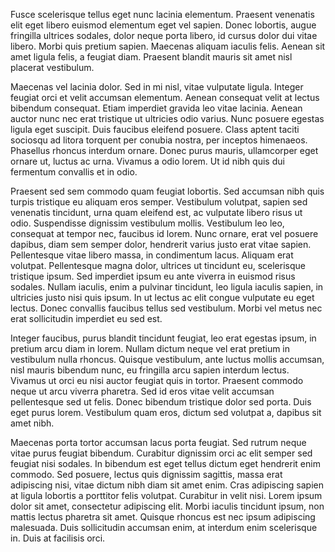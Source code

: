 Fusce scelerisque tellus eget nunc lacinia elementum. Praesent venenatis elit eget libero euismod elementum eget vel sapien. Donec lobortis, augue fringilla ultrices sodales, dolor neque porta libero, id cursus dolor dui vitae libero. Morbi quis pretium sapien. Maecenas aliquam iaculis felis. Aenean sit amet ligula felis, a feugiat diam. Praesent blandit mauris sit amet nisl placerat vestibulum.

Maecenas vel lacinia dolor. Sed in mi nisl, vitae vulputate ligula. Integer feugiat orci et velit accumsan elementum. Aenean consequat velit at lectus bibendum consequat. Etiam imperdiet gravida leo vitae lacinia. Aenean auctor nunc nec erat tristique ut ultricies odio varius. Nunc posuere egestas ligula eget suscipit. Duis faucibus eleifend posuere. Class aptent taciti sociosqu ad litora torquent per conubia nostra, per inceptos himenaeos. Phasellus rhoncus interdum ornare. Donec purus mauris, ullamcorper eget ornare ut, luctus ac urna. Vivamus a odio lorem. Ut id nibh quis dui fermentum convallis et in odio.

Praesent sed sem commodo quam feugiat lobortis. Sed accumsan nibh quis turpis tristique eu aliquam eros semper. Vestibulum volutpat, sapien sed venenatis tincidunt, urna quam eleifend est, ac vulputate libero risus ut odio. Suspendisse dignissim vestibulum mollis. Vestibulum leo leo, consequat at tempor nec, faucibus id lorem. Nunc ornare, erat vel posuere dapibus, diam sem semper dolor, hendrerit varius justo erat vitae sapien. Pellentesque vitae libero massa, in condimentum lacus. Aliquam erat volutpat. Pellentesque magna dolor, ultrices ut tincidunt eu, scelerisque tristique ipsum. Sed imperdiet ipsum eu ante viverra in euismod risus sodales. Nullam iaculis, enim a pulvinar tincidunt, leo ligula iaculis sapien, in ultricies justo nisi quis ipsum. In ut lectus ac elit congue vulputate eu eget lectus. Donec convallis faucibus tellus sed vestibulum. Morbi vel metus nec erat sollicitudin imperdiet eu sed est.

Integer faucibus, purus blandit tincidunt feugiat, leo erat egestas ipsum, in pretium arcu diam in lorem. Nullam dictum neque vel erat pretium in vestibulum nulla rhoncus. Quisque vestibulum, ante luctus mollis accumsan, nisl mauris bibendum nunc, eu fringilla arcu sapien interdum lectus. Vivamus ut orci eu nisi auctor feugiat quis in tortor. Praesent commodo neque ut arcu viverra pharetra. Sed id eros vitae velit accumsan pellentesque sed ut felis. Donec bibendum tristique dolor sed porta. Duis eget purus lorem. Vestibulum quam eros, dictum sed volutpat a, dapibus sit amet nibh.

Maecenas porta tortor accumsan lacus porta feugiat. Sed rutrum neque vitae purus feugiat bibendum. Curabitur dignissim orci ac elit semper sed feugiat nisi sodales. In bibendum est eget tellus dictum eget hendrerit enim commodo. Sed posuere, lectus quis dignissim sagittis, massa erat adipiscing nisi, vitae dictum nibh diam sit amet enim. Cras adipiscing sapien at ligula lobortis a porttitor felis volutpat. Curabitur in velit nisi. Lorem ipsum dolor sit amet, consectetur adipiscing elit. Morbi iaculis tincidunt ipsum, non mattis lectus pharetra sit amet. Quisque rhoncus est nec ipsum adipiscing malesuada. Duis sollicitudin accumsan enim, at interdum enim scelerisque in. Duis at facilisis orci.
